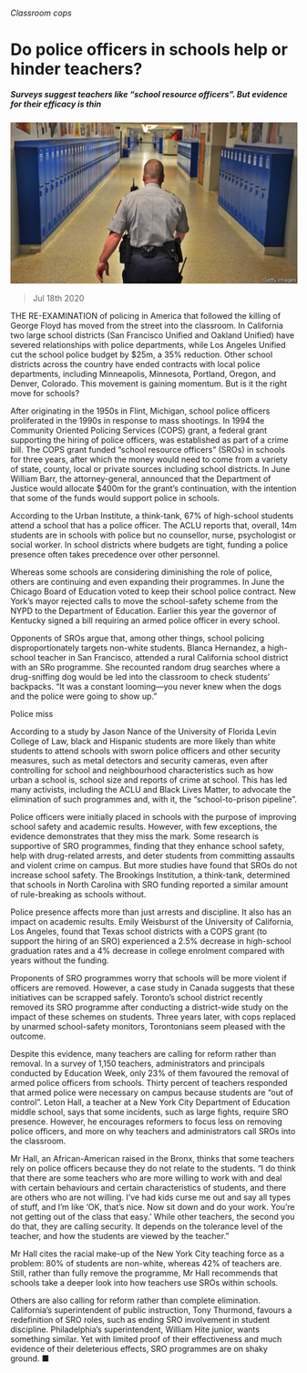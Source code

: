###### Classroom cops

# Do police officers in schools help or hinder teachers? 

##### Surveys suggest teachers like “school resource officers”. But evidence for their efficacy is thin 

![image](images/20200718_USP002_0.jpg) 

> Jul 18th 2020 

THE RE-EXAMINATION of policing in America that followed the killing of George Floyd has moved from the street into the classroom. In California two large school districts (San Francisco Unified and Oakland Unified) have severed relationships with police departments, while Los Angeles Unified cut the school police budget by $25m, a 35% reduction. Other school districts across the country have ended contracts with local police departments, including Minneapolis, Minnesota, Portland, Oregon, and Denver, Colorado. This movement is gaining momentum. But is it the right move for schools?

After originating in the 1950s in Flint, Michigan, school police officers proliferated in the 1990s in response to mass shootings. In 1994 the Community Oriented Policing Services (COPS) grant, a federal grant supporting the hiring of police officers, was established as part of a crime bill. The COPS grant funded “school resource officers” (SROs) in schools for three years, after which the money would need to come from a variety of state, county, local or private sources including school districts. In June William Barr, the attorney-general, announced that the Department of Justice would allocate $400m for the grant’s continuation, with the intention that some of the funds would support police in schools.


According to the Urban Institute, a think-tank, 67% of high-school students attend a school that has a police officer. The ACLU reports that, overall, 14m students are in schools with police but no counsellor, nurse, psychologist or social worker. In school districts where budgets are tight, funding a police presence often takes precedence over other personnel.

Whereas some schools are considering diminishing the role of police, others are continuing and even expanding their programmes. In June the Chicago Board of Education voted to keep their school police contract. New York’s mayor rejected calls to move the school-safety scheme from the NYPD to the Department of Education. Earlier this year the governor of Kentucky signed a bill requiring an armed police officer in every school.

Opponents of SROs argue that, among other things, school policing disproportionately targets non-white students. Blanca Hernandez, a high-school teacher in San Francisco, attended a rural California school district with an SRo programme. She recounted random drug searches where a drug-sniffing dog would be led into the classroom to check students’ backpacks. “It was a constant looming—you never knew when the dogs and the police were going to show up.”

Police miss

According to a study by Jason Nance of the University of Florida Levin College of Law, black and Hispanic students are more likely than white students to attend schools with sworn police officers and other security measures, such as metal detectors and security cameras, even after controlling for school and neighbourhood characteristics such as how urban a school is, school size and reports of crime at school. This has led many activists, including the ACLU and Black Lives Matter, to advocate the elimination of such programmes and, with it, the “school-to-prison pipeline”.

Police officers were initially placed in schools with the purpose of improving school safety and academic results. However, with few exceptions, the evidence demonstrates that they miss the mark. Some research is supportive of SRO programmes, finding that they enhance school safety, help with drug-related arrests, and deter students from committing assaults and violent crime on campus. But more studies have found that SROs do not increase school safety. The Brookings Institution, a think-tank, determined that schools in North Carolina with SRO funding reported a similar amount of rule-breaking as schools without.

Police presence affects more than just arrests and discipline. It also has an impact on academic results. Emily Weisburst of the University of California, Los Angeles, found that Texas school districts with a COPS grant (to support the hiring of an SRO) experienced a 2.5% decrease in high-school graduation rates and a 4% decrease in college enrolment compared with years without the funding.

Proponents of SRO programmes worry that schools will be more violent if officers are removed. However, a case study in Canada suggests that these initiatives can be scrapped safely. Toronto’s school district recently removed its SRO programme after conducting a district-wide study on the impact of these schemes on students. Three years later, with cops replaced by unarmed school-safety monitors, Torontonians seem pleased with the outcome.

Despite this evidence, many teachers are calling for reform rather than removal. In a survey of 1,150 teachers, administrators and principals conducted by Education Week, only 23% of them favoured the removal of armed police officers from schools. Thirty percent of teachers responded that armed police were necessary on campus because students are “out of control”. Leton Hall, a teacher at a New York City Department of Education middle school, says that some incidents, such as large fights, require SRO presence. However, he encourages reformers to focus less on removing police officers, and more on why teachers and administrators call SROs into the classroom.

Mr Hall, an African-American raised in the Bronx, thinks that some teachers rely on police officers because they do not relate to the students. “I do think that there are some teachers who are more willing to work with and deal with certain behaviours and certain characteristics of students, and there are others who are not willing. I’ve had kids curse me out and say all types of stuff, and I’m like ‘OK, that’s nice. Now sit down and do your work. You’re not getting out of the class that easy.’ While other teachers, the second you do that, they are calling security. It depends on the tolerance level of the teacher, and how the students are viewed by the teacher.”

Mr Hall cites the racial make-up of the New York City teaching force as a problem: 80% of students are non-white, whereas 42% of teachers are. Still, rather than fully remove the programme, Mr Hall recommends that schools take a deeper look into how teachers use SROs within schools.

Others are also calling for reform rather than complete elimination. California’s superintendent of public instruction, Tony Thurmond, favours a redefinition of SRO roles, such as ending SRO involvement in student discipline. Philadelphia’s superintendent, William Hite junior, wants something similar. Yet with limited proof of their effectiveness and much evidence of their deleterious effects, SRO programmes are on shaky ground. ■

